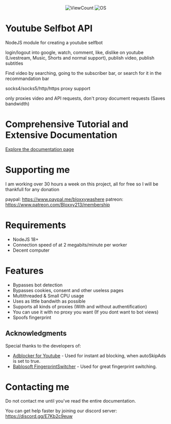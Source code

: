 <p align="center">
    <img alt="ViewCount" src="https://views.whatilearened.today/views/github/JijaProGamer/youtube-selfbot-api.svg">
    <img alt="OS" src="https://img.shields.io/badge/OS-Windows%20/%20Linux/%20MacOS-success">
</p>

# Youtube Selfbot API

NodeJS module for creating a youtube selfbot

login/logout into google, watch, comment, like, dislike on youtube (Livestream, Music, Shorts and normal support), publish video, publish subtitles

Find video by searching, going to the subscriber bar, or search for it in the recommandation bar

socks4/socks5/http/https proxy support

only proxies video and API requests, don't proxy document requests (Saves bandwidth)

# Comprehensive Tutorial and Extensive Documentation

<a href="https://www.bloxxy.net/projects/2">Explore the documentation page</a>

# Supporting me

I am working over 30 hours a week on this project, all for free
so I will be thankfull for any donation

paypal: https://www.paypal.me/bloxxywashere
patreon: https://www.patreon.com/Bloxxy213/membership

# Requirements

  * NodeJS 18+
  * Connection speed of at 2 megabits/minute per worker
  * Decent computer

# Features

  * Bypasses bot detection
  * Bypasses cookies, consent and other useless pages
  * Multithreaded & Small CPU usage
  * Uses as little bandwith as possible
  * Supports all kinds of proxies (With and without authentification)
  * You can use it with no proxy you want (If you dont want to bot views)
  * Spoofs fingerprint

## Acknowledgments
Special thanks to the developers of:

- [Adblocker for Youtube](https://chromewebstore.google.com/detail/adblock-for-youtube/cmedhionkhpnakcndndgjdbohmhepckk?hl=en) - Used for instant ad blocking, when autoSkipAds is set to true.
- [Bablosoft FingerprintSwitcher](https://fp.bablosoft.com/) - Used for great fingerprint switching.

# Contacting me

Do not contact me until you've read the entire documentation.

You can get help faster by joining our discord server: https://discord.gg/E7Kb2c9euw